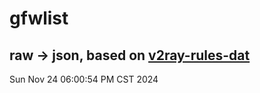 # gfwlist
## raw -> json, based on [v2ray-rules-dat](https://github.com/Loyalsoldier/v2ray-rules-dat)
Sun Nov 24 06:00:54 PM CST 2024

